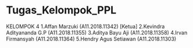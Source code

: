 # Tugas_Kelompok_PPL

KELOMPOK 4
1.Affan Marzuki       	   (A11.2018.11342) [Ketua]
2.Kevindra Adityananda G.P (A11.2018.11355)
3.Aditya Bayu Aji 	   (A11.2018.11358)
4.Irvan Firmansyah	   (A11.2018.11364)
5.Hendry Agus Setiawan 	   (A11.2018.11303)
